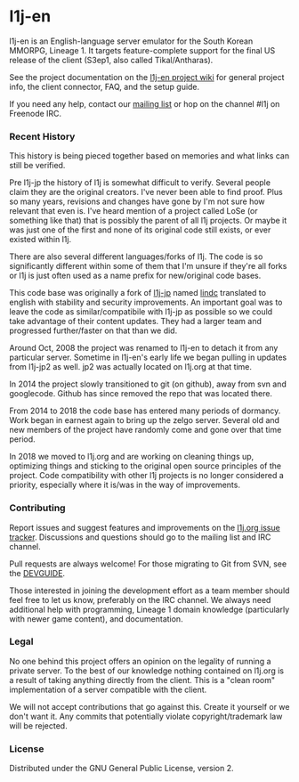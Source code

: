 # l1j-en

l1j-en is an English-language server emulator for the South Korean MMORPG,
Lineage 1.  It targets feature-complete support for the final US release of the
client (S3ep1, also called Tikal/Antharas).

See the project documentation on the
[l1j-en project wiki](https://code.l1j.org/l1j/classic/wikis/home) for general
project info, the client connector, FAQ, and the setup guide.

If you need any help, contact our
[mailing list](https://groups.google.com/forum/#!forum/l1j-en) or hop on the
channel #l1j on Freenode IRC.

### Recent History

This history is being pieced together based on memories and what links can still 
be verified.

Pre l1j-jp the history of l1j is somewhat difficult to verify.  Several people
claim they are the original creators.  I've never been able to find proof. Plus
so many years, revisions and changes have gone by I'm not sure how relevant that
even is. I've heard mention of a project called LoSe (or something like that)
that is possibly the parent of all l1j projects.  Or maybe it was just one of 
the first and none of its original code still exists, or ever existed within l1j.

There are also several different languages/forks of l1j. The code is so 
significantly different within some of them that I'm unsure if they're all forks
or l1j is just often used as a name prefix for new/original code bases.

This code base was originally a fork of 
[l1j-jp](https://code.google.com/archive/p/l1j-jp/) named 
[lindc](https://code.google.com/archive/p/lindc/) 
translated to english with stability and security improvements. An important goal 
was to leave the code as similar/compatibile with l1j-jp as possible so we could 
take advantage of their content updates.  They had a larger team and progressed 
further/faster on that than we did.  

Around Oct, 2008 the project was renamed to l1j-en to detach it from any 
particular server.  Sometime in l1j-en's early life we began pulling in updates
from l1j-jp2 as well.  jp2 was actually located on l1j.org at that time.

In 2014 the project slowly transitioned to git (on github), away from svn and 
googlecode. Github has since removed the repo that was located there.

From 2014 to 2018 the code base has entered many periods of dormancy.  Work began
in earnest again to bring up the zelgo server. Several old and new
members of the project have randomly come and gone over that time period.  

In 2018 we moved to l1j.org and are working on cleaning things up, optimizing 
things and sticking to the original open source principles of the project.
Code compatibility with other l1j projects is no longer considered a priority, 
especially where it is/was in the way of improvements.

### Contributing

Report issues and suggest features and improvements on the
[l1j.org issue tracker](https://code.l1j.org/l1j/classic/issues). Discussions and questions
should go to the mailing list and IRC channel.

Pull requests are always welcome!  For those migrating to Git from SVN, see the
[DEVGUIDE](DEVGUIDE.md).

Those interested in joining the development effort as a team member should feel
free to let us know, preferably on the IRC channel.  We always need additional
help with programming, Lineage 1 domain knowledge (particularly with newer
game content), and documentation.

### Legal

No one behind this project offers an opinion on the legality of running a private server.
To the best of our knowledge nothing contained on l1j.org is a result of taking anything
directly from the client.  This is a "clean room" implementation of a server compatible
with the client. 

We will not accept contributions that go against this.  Create it yourself or we don't
want it. Any commits that potentially violate copyright/trademark law will be rejected.

### License

Distributed under the GNU General Public License, version 2.
